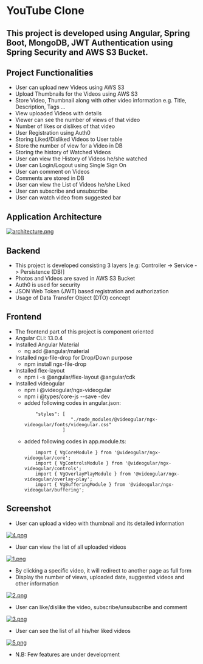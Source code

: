 # YouTube Clone 
## This project is developed using Angular, Spring Boot, MongoDB, JWT Authentication using Spring Security and AWS S3 Bucket. 

## Project Functionalities
* User can upload new Videos using AWS S3
* Upload Thumbnails for the Videos using AWS S3
* Store Video, Thumbnail along with other video information e.g. Title, Description, Tags ...
* View uploaded Videos with details
* Viewer can see the number of views of that video
* Number of likes or dislikes of that video
* User Registration using Auth0
* Storing Liked/Disliked Videos to User table
* Store the number of view for a Video in DB
* Storing the history of Watched Videos
* User can view the History of Videos he/she watched
* User can Login/Logout using Single Sign On
* User can comment on Videos
* Comments are stored in DB
* User can view the List of Videos he/she Liked
* User can subscribe and unsubscribe 
* User can watch video from suggested bar

## Application Architecture

  [![architecture.png](https://i.postimg.cc/3JQPZJFG/architecture.png)](https://postimg.cc/rzgnVTby)


## Backend
* This project is developed consisting 3 layers [e.g: Controller -> Service -> Persistence (DB)]
* Photos and Videos are saved in AWS S3 Bucket
* Auth0 is used for security
* JSON Web Token (JWT) based registration and authorization
* Usage of Data Transfer Object (DTO) concept


## Frontend
* The frontend part of this project is component oriented
* Angular CLI: 13.0.4
* Installed Angular Material 
    * ng add @angular/material
* Installed ngx-file-drop for Drop/Down purpose
    *  npm install ngx-file-drop
* Installed flex-layout
    * npm i -s @angular/flex-layout @angular/cdk
* Installed videogular
    * npm i @videogular/ngx-videogular
    * npm i @types/core-js --save -dev
    * added following codes in angular.json:
        ```
            "styles": [
                         "./node_modules/@videogular/ngx-videogular/fonts/videogular.css"
                      ]
        ```
    * added following codes in app.module.ts: 
        ```
            import { VgCoreModule } from '@videogular/ngx-videogular/core';
            import { VgControlsModule } from '@videogular/ngx-videogular/controls';
            import { VgOverlayPlayModule } from '@videogular/ngx-videogular/overlay-play';
            import { VgBufferingModule } from '@videogular/ngx-videogular/buffering';
        ```
        
## Screenshot

* User can upload a video with thumbnail and its detailed information

[![4.png](https://i.postimg.cc/VvFjKwXv/4.png)](https://postimg.cc/9wrRfv8H) 

* User can view the list of all uploaded videos

[![1.png](https://i.postimg.cc/DyMWnmfF/1.png)](https://postimg.cc/0b75CkJH)

* By clicking a specific video, it will redirect to another page as full form
* Display the number of views, uploaded date, suggested videos and other information

[![2.png](https://i.postimg.cc/7ZzL4VQM/2.png)](https://postimg.cc/75x4Mg4f)

* User can like/dislike the video, subscribe/unsubscribe and comment

[![3.png](https://i.postimg.cc/sxBrcjk9/3.png)](https://postimg.cc/jnrmqbdL)

* User can see the list of all his/her liked videos

[![5.png](https://i.postimg.cc/0rgL0pdP/5.png)](https://postimg.cc/0KfW8KBB)

* N.B: Few features are under development



